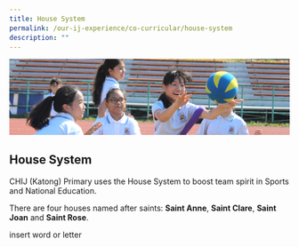 ```yaml
---
title: House System
permalink: /our-ij-experience/co-curricular/house-system
description: ""
---
```

![](/images/subpage.jpg)

## House System

CHIJ (Katong) Primary uses the House System to boost team spirit in Sports and National Education.

There are four houses named after saints: **Saint Anne**, **Saint Clare**, **Saint Joan** and **Saint Rose**.

<span style=”color:red;”>insert word or letter</span>